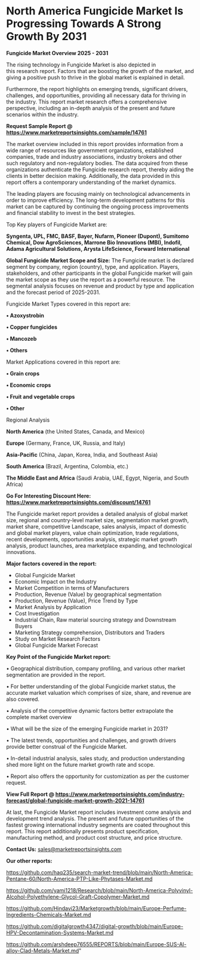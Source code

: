 # North America Fungicide Market Is Progressing Towards A Strong Growth By 2031

<Strong> Fungicide Market Overview 2025 - 2031</strong>

The rising technology in Fungicide Market is also depicted in this research report. Factors that are boosting the growth of the market, and giving a positive push to thrive in the global market is explained in detail.

Furthermore, the report highlights on emerging trends, significant drivers, challenges, and opportunities, providing all necessary data for thriving in the industry. This report market research offers a comprehensive perspective, including an in-depth analysis of the present and future scenarios within the industry.

<strong>Request Sample Report @ <a href=https://www.marketreportsinsights.com/sample/14761>https://www.marketreportsinsights.com/sample/14761</a></strong>

The market overview included in this report provides information from a wide range of resources like government organizations, established companies, trade and industry associations, industry brokers and other such regulatory and non-regulatory bodies. The data acquired from these organizations authenticate the Fungicide research report, thereby aiding the clients in better decision making. Additionally, the data provided in this report offers a contemporary understanding of the market dynamics.

The leading players are focusing mainly on technological advancements in order to improve efficiency. The long-term development patterns for this market can be captured by continuing the ongoing process improvements and financial stability to invest in the best strategies.

Top Key players of Fungicide Market are:

<strong>Syngenta, UPL, FMC, BASF, Bayer, Nufarm, Pioneer (Dupont), Sumitomo Chemical, Dow AgroSciences, Marrone Bio Innovations (MBI), Indofil, Adama Agricultural Solutions, Arysta LifeScience, Forward International</strong>

<strong><b>Global Fungicide Market Scope and Size:</b></strong>
The Fungicide market is declared segment by company, region (country), type, and application. Players, stakeholders, and other participants in the global Fungicide market will gain the market scope as they use the report as a powerful resource. The segmental analysis focuses on revenue and product by type and application and the forecast period of 2025-2031.

Fungicide Market Types covered in this report are:

<strong>• Azoxystrobin

• Copper fungicides

• Mancozeb

• Others</strong>

Market Applications covered in this report are:

<strong>• Grain crops

• Economic crops

• Fruit and vegetable crops

• Other</strong> 

Regional Analysis

<strong>North America</strong> (the United States, Canada, and Mexico)

<strong>Europe</strong> (Germany, France, UK, Russia, and Italy)

<strong>Asia-Pacific</strong> (China, Japan, Korea, India, and Southeast Asia)

<strong>South America</strong> (Brazil, Argentina, Colombia, etc.)

<strong>The Middle East and Africa</strong> (Saudi Arabia, UAE, Egypt, Nigeria, and South Africa)

<strong>Go For Interesting Discount Here: <a href=https://www.marketreportsinsights.com/discount/14761>https://www.marketreportsinsights.com/discount/14761</a></strong>

The Fungicide market report provides a detailed analysis of global market size, regional and country-level market size, segmentation market growth, market share, competitive Landscape, sales analysis, impact of domestic and global market players, value chain optimization, trade regulations, recent developments, opportunities analysis, strategic market growth analysis, product launches, area marketplace expanding, and technological innovations.

<strong><b>Major factors covered in the report:</b></strong>
<ul>
  <li>Global Fungicide Market </li>
  <li>Economic Impact on the Industry</li>
  <li>Market Competition in terms of Manufacturers</li>
  <li>Production, Revenue (Value) by geographical segmentation</li>
  <li>Production, Revenue (Value), Price Trend by Type</li>
  <li>Market Analysis by Application</li>
  <li>Cost Investigation</li>
  <li>Industrial Chain, Raw material sourcing strategy and Downstream Buyers</li>
  <li>Marketing Strategy comprehension, Distributors and Traders</li>
  <li>Study on Market Research Factors</li>
  <li>Global Fungicide Market Forecast</li>
</ul>

<strong><b>Key Point of the Fungicide Market report:</b></strong>

• Geographical distribution, company profiling, and various other market segmentation are provided in the report.

• For better understanding of the global Fungicide market status, the accurate market valuation which comprises of size, share, and revenue are also covered.

• Analysis of the competitive dynamic factors better extrapolate the complete market overview

• What will be the size of the emerging Fungicide market in 2031?

• The latest trends, opportunities and challenges, and growth drivers provide better construal of the Fungicide Market.

• In-detail industrial analysis, sales study, and production understanding shed more light on the future market growth rate and scope.

• Report also offers the opportunity for customization as per the customer request.

<strong><b>View Full Report @ <a href=https://www.marketreportsinsights.com/industry-forecast/global-fungicide-market-growth-2021-14761>https://www.marketreportsinsights.com/industry-forecast/global-fungicide-market-growth-2021-14761</a></b></strong>


At last, the Fungicide Market report includes investment come analysis and development trend analysis. The present and future opportunities of the fastest growing international industry segments are coated throughout this report. This report additionally presents product specification, manufacturing method, and product cost structure, and price structure.

<strong>Contact Us:</strong>
sales@marketreportsinsights.com

<strong>Our other reports:</strong>

<a href=https://github.com/haq235/search-market-trend/blob/main/North-America-Pentane-60/North-America-PTP-Like-Phytases-Market.md>https://github.com/haq235/search-market-trend/blob/main/North-America-Pentane-60/North-America-PTP-Like-Phytases-Market.md</a>

<a href=https://github.com/yami1218/Research/blob/main/North-America-Polyvinyl-Alcohol-Polyethylene-Glycol-Graft-Copolymer-Market.md>https://github.com/yami1218/Research/blob/main/North-America-Polyvinyl-Alcohol-Polyethylene-Glycol-Graft-Copolymer-Market.md</a>

<a href=https://github.com/Hindavi23/Marketgrowth/blob/main/Europe-Perfume-Ingredients-Chemicals-Market.md>https://github.com/Hindavi23/Marketgrowth/blob/main/Europe-Perfume-Ingredients-Chemicals-Market.md</a>

<a href=https://github.com/digitalgrowth4347/digital-growth/blob/main/Europe-HPV-Decontamination-Systems-Market.md>https://github.com/digitalgrowth4347/digital-growth/blob/main/Europe-HPV-Decontamination-Systems-Market.md</a>

<a href=https://github.com/arshdeep76555/REPORTS/blob/main/Europe-SUS-Al-alloy-Clad-Metals-Market.md>https://github.com/arshdeep76555/REPORTS/blob/main/Europe-SUS-Al-alloy-Clad-Metals-Market.md</a>"
